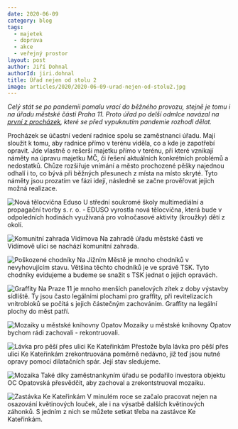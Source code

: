 ```yaml
---
date: 2020-06-09
category: blog
tags: 
  - majetek
  - doprava
  - akce
  - veřejný prostor
layout: post
author: Jiří Dohnal
authorId: jiri.dohnal
title: Úřad nejen od stolu 2
image: articles/2020/2020-06-09-urad-nejen-od-stolu2.jpg
---
```


*Celý stát se po pandemii pomalu vrací do běžného provozu, stejně je tomu i na úřadu městské části Praha 11. Proto úřad po delší odmlce navázal na [první z procházek](https://praha11.pirati.cz/tiskove-zpravy/urad-nejen-od-stolu/), které se před vypuknutím pandemie rozhodl dělat.*

Procházek se účastní vedení radnice spolu se zaměstnanci úřadu. Mají sloužit k tomu, aby radnice přímo v terénu viděla, co a kde je zapotřebí opravit. Jde vlastně o rešerši majetku přímo v terénu, při které vznikají náměty na úpravu majetku MČ, či řešení aktuálních konkrétních problémů a nedostatků. Chůze rozšiřuje vnímání a město prochozené pěšky najednou odhalí i to, co bývá při běžných přesunech z místa na místo skryté. Tyto náměty jsou prozatím ve fázi idejí, následně se začne prověřovat jejich možná realizace.


![Nová tělocvična Eduso](/assets/img/articles/2020/2020-06-09-urad-nejen-od-stolu2-I.jpg)
U střední soukromé školy multimediální a propagační tvorby s. r. o. - EDUSO vyrostla nová tělocvična, která bude v odpoledních hodinách využívaná pro volnočasové aktivity (kroužky) dětí z okolí.

![Komunitní zahrada Vidímova](/assets/img/articles/2020/2020-06-09-urad-nejen-od-stolu2-II.jpg)
Na zahradě úřadu městské části ve Vidímově ulici se nachází komunitní zahrada.

![Poškozené chodníky](/assets/img/articles/2020/2020-06-09-urad-nejen-od-stolu2-III.jpg)
Na Jižním Městě je mnoho chodníků v nevyhovujícím stavu. Většina těchto chodníků je ve správě TSK. Tyto chodníky evidujeme a budeme se snažit s TSK jednat o jejich opravách.

![Graffity](/assets/img/articles/2020/2020-06-09-urad-nejen-od-stolu2-IV.jpg)
Na Praze 11 je mnoho menších panelových zítek z doby výstavby sídliště. Ty jsou často legálními plochami pro graffity, při revitelizacích vnitrobloků se počítá s jejich částečným zachováním. Graffity na legální plochy do měst patří.

![Mozaiky u městské knihovny Opatov](/assets/img/articles/2020/2020-06-09-urad-nejen-od-stolu2-V.jpg)
Mozaiky u městské knihovny Opatov bychom rádi zachovali - rekontruovali.

![Lávka pro pěší přes ulici Ke Kateřinkám](/assets/img/articles/2020/2020-06-09-urad-nejen-od-stolu2-VI.jpg)
Přestože byla lávka pro pěší přes ulici Ke Kateřinkám zrekontruována poměrně nedávno, již teď jsou nutné opravy pomocí dilatačních spár. Její stav sledujeme.

![Mozaika](/assets/img/articles/2020/2020-06-09-urad-nejen-od-stolu2-VII.jpg)
Také díky zaměstnankyním úřadu se podařilo investora objektu OC Opatovská přesvědčit, aby zachoval a zrekontstruoval mozaiku.

![Zastávka Ke Kateřinkám](/assets/img/articles/2020/2020-06-09-urad-nejen-od-stolu2-VIII.jpg)
V minulém roce se začalo pracovat nejen na osazování květinových louček, ale i na výsatbě dalších květinových záhonků. S jedním z nich se můžete setkat třeba na zastávce Ke Kateřinkám.
